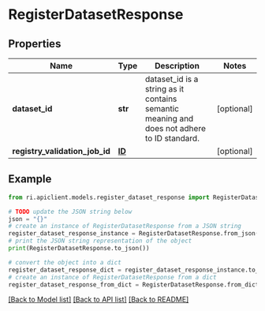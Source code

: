 # RegisterDatasetResponse


## Properties

Name | Type | Description | Notes
------------ | ------------- | ------------- | -------------
**dataset_id** | **str** | dataset_id is a string as it contains semantic meaning and does not adhere to ID standard. | [optional] 
**registry_validation_job_id** | [**ID**](ID.md) |  | [optional] 

## Example

```python
from ri.apiclient.models.register_dataset_response import RegisterDatasetResponse

# TODO update the JSON string below
json = "{}"
# create an instance of RegisterDatasetResponse from a JSON string
register_dataset_response_instance = RegisterDatasetResponse.from_json(json)
# print the JSON string representation of the object
print(RegisterDatasetResponse.to_json())

# convert the object into a dict
register_dataset_response_dict = register_dataset_response_instance.to_dict()
# create an instance of RegisterDatasetResponse from a dict
register_dataset_response_from_dict = RegisterDatasetResponse.from_dict(register_dataset_response_dict)
```
[[Back to Model list]](../README.md#documentation-for-models) [[Back to API list]](../README.md#documentation-for-api-endpoints) [[Back to README]](../README.md)

